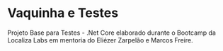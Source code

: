 # Vaquinha e Testes
Projeto Base para Testes - .Net Core elaborado durante o Bootcamp da Localiza Labs em mentoria do Eliézer Zarpelão e Marcos Freire. 


